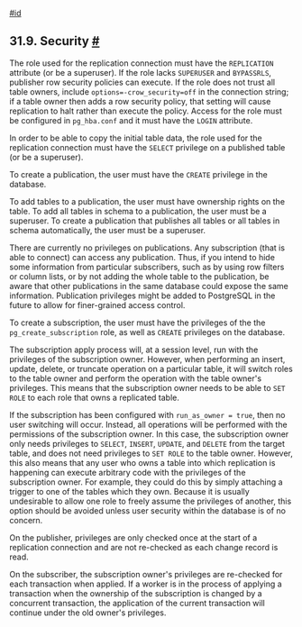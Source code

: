 [#id](#LOGICAL-REPLICATION-SECURITY)

## 31.9. Security [#](#LOGICAL-REPLICATION-SECURITY)

The role used for the replication connection must have the `REPLICATION` attribute (or be a superuser). If the role lacks `SUPERUSER` and `BYPASSRLS`, publisher row security policies can execute. If the role does not trust all table owners, include `options=-crow_security=off` in the connection string; if a table owner then adds a row security policy, that setting will cause replication to halt rather than execute the policy. Access for the role must be configured in `pg_hba.conf` and it must have the `LOGIN` attribute.

In order to be able to copy the initial table data, the role used for the replication connection must have the `SELECT` privilege on a published table (or be a superuser).

To create a publication, the user must have the `CREATE` privilege in the database.

To add tables to a publication, the user must have ownership rights on the table. To add all tables in schema to a publication, the user must be a superuser. To create a publication that publishes all tables or all tables in schema automatically, the user must be a superuser.

There are currently no privileges on publications. Any subscription (that is able to connect) can access any publication. Thus, if you intend to hide some information from particular subscribers, such as by using row filters or column lists, or by not adding the whole table to the publication, be aware that other publications in the same database could expose the same information. Publication privileges might be added to PostgreSQL in the future to allow for finer-grained access control.

To create a subscription, the user must have the privileges of the the `pg_create_subscription` role, as well as `CREATE` privileges on the database.

The subscription apply process will, at a session level, run with the privileges of the subscription owner. However, when performing an insert, update, delete, or truncate operation on a particular table, it will switch roles to the table owner and perform the operation with the table owner's privileges. This means that the subscription owner needs to be able to `SET ROLE` to each role that owns a replicated table.

If the subscription has been configured with `run_as_owner = true`, then no user switching will occur. Instead, all operations will be performed with the permissions of the subscription owner. In this case, the subscription owner only needs privileges to `SELECT`, `INSERT`, `UPDATE`, and `DELETE` from the target table, and does not need privileges to `SET ROLE` to the table owner. However, this also means that any user who owns a table into which replication is happening can execute arbitrary code with the privileges of the subscription owner. For example, they could do this by simply attaching a trigger to one of the tables which they own. Because it is usually undesirable to allow one role to freely assume the privileges of another, this option should be avoided unless user security within the database is of no concern.

On the publisher, privileges are only checked once at the start of a replication connection and are not re-checked as each change record is read.

On the subscriber, the subscription owner's privileges are re-checked for each transaction when applied. If a worker is in the process of applying a transaction when the ownership of the subscription is changed by a concurrent transaction, the application of the current transaction will continue under the old owner's privileges.
